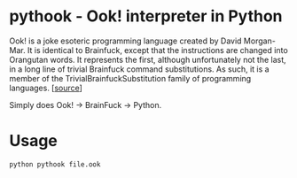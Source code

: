 # pythook - Ook! interpreter in Python

Ook! is a joke esoteric programming language created by David Morgan-Mar. It is identical to Brainfuck, except that the instructions are changed into Orangutan words. It represents the first, although unfortunately not the last, in a long line of trivial Brainfuck command substitutions. As such, it is a member of the TrivialBrainfuckSubstitution family of programming languages. [[source](https://esolangs.org/wiki/Ook!)]

Simply does Ook! -> BrainFuck -> Python.

# Usage
```
python pythook file.ook
```
